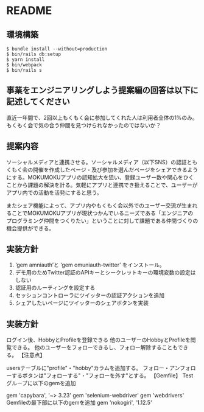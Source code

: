 # README

## 環境構築
```
$ bundle install --without=production
$ bin/rails db:setup
$ yarn install
$ bin/webpack
$ bin/rails s
```

## 事業をエンジニアリングしよう提案編の回答は以下に記述してください
直近一年間で、2回以上もくもく会に参加してくれた人は利用者全体の1%のみ。もくもく会で気の合う仲間を見つけられなかったのではないか？

## 提案内容

ソーシャルメディアと連携させる。ソーシャルメディア（以下SNS）の認証ともくもく会の開催を作成したページ・及び参加を選んだページをシェアできるようにする。MOKUMOKUアプリの認知拡大を狙い、登録ユーザー数や関心をひくことから課題の解決を計る。気軽にアプリと連携でき扱えることで、ユーザーがアプリ内での活動を活発にすると思う。

またシェア機能によって、アプリ内やもくもく会以外でのユーザー交流が生まれることでMOKUMOKUアプリが現状つかんでいるニーズである「エンジニアのプログラミング仲間をつくりたい」ということに対して課題である仲間づくりの機会提供ができる。

## 実装方針

1. ‘gem amniauth’と ‘gem omuniauth-twitter’ をインストール。
2. デモ用のためTwitter認証のAPIキーとシークレットキーの環境変数の設定はしない
3. 認証用のルーティングを設定する
4. セッションコントローラにツイッターの認証アクションを追加
5. シェアしたいページにツイッターのシェアボタンを実装

## 実装方針

ログイン後、HobbyとProfileを登録できる
他のユーザーのHobbyとProfileを閲覧できる。
他のユーザーをフォローできるし、フォロー解除することもできる。
【注意点】

usersテーブルに"profile"・"hobby"カラムを追加する。
フォロー・アンフォローするボタンは"フォローする"・"フォローを外す"とする。
【Gemfile】
Testグループに以下のgemを追加

gem 'capybara', '~> 3.23'
gem 'selenium-webdriver'
gem 'webdrivers'
Gemfileの最下部に以下のgemを追加
gem 'nokogiri', '1.12.5'